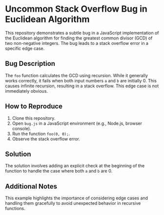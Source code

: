 # Uncommon Stack Overflow Bug in Euclidean Algorithm

This repository demonstrates a subtle bug in a JavaScript implementation of the Euclidean algorithm for finding the greatest common divisor (GCD) of two non-negative integers. The bug leads to a stack overflow error in a specific edge case.

## Bug Description

The `foo` function calculates the GCD using recursion. While it generally works correctly, it fails when both input numbers `a` and `b` are initially 0.  This causes infinite recursion, resulting in a stack overflow. This edge case is not immediately obvious.

## How to Reproduce

1. Clone this repository.
2. Open `bug.js` in a JavaScript environment (e.g., Node.js, browser console).
3. Run the function `foo(0, 0);`.
4. Observe the stack overflow error.

## Solution

The solution involves adding an explicit check at the beginning of the function to handle the case where both `a` and `b` are 0.

## Additional Notes

This example highlights the importance of considering edge cases and handling them gracefully to avoid unexpected behavior in recursive functions.